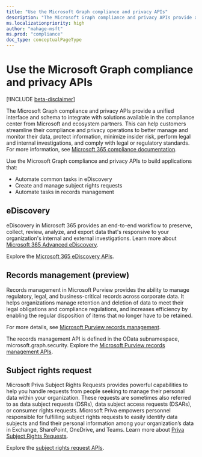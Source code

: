 ```yaml
---
title: "Use the Microsoft Graph compliance and privacy APIs"
description: "The Microsoft Graph compliance and privacy APIs provide a unified interface and schema to integrate with solutions available in the compliance center from Microsoft and ecosystem partners. This can help customers streamline their compliance and privacy operations to better manage and monitor their data, protect information, minimize insider risk, perform legal and internal investigations, and comply with legal or regulatory standards."
ms.localizationpriority: high
author: "mahage-msft"
ms.prod: "compliance"
doc_type: conceptualPageType
---
```


# Use the Microsoft Graph compliance and privacy APIs

[!INCLUDE [beta-disclaimer](../../includes/beta-disclaimer.md)]

The Microsoft Graph compliance and privacy APIs provide a unified interface and schema to integrate with solutions available in the compliance center from Microsoft and ecosystem partners. This can help customers streamline their compliance and privacy operations to better manage and monitor their data, protect information, minimize insider risk, perform legal and internal investigations, and comply with legal or regulatory standards. For more information, see [Microsoft 365 compliance documentation](/microsoft-365/compliance).

Use the Microsoft Graph compliance and privacy APIs to build applications that:

- Automate common tasks in eDiscovery
- Create and manage subject rights requests
- Automate tasks in records management

## eDiscovery

eDiscovery in Microsoft 365 provides an end-to-end workflow to preserve, collect, review, analyze, and export data that's responsive to your organization's internal and external investigations. Learn more about [Microsoft 365 Advanced eDiscovery](/microsoft-365/compliance/overview-ediscovery-20).

Explore the [Microsoft 365 eDiscovery APIs](ediscovery-ediscoveryapioverview.md).

## Records management (preview)

Records management in Microsoft Purview provides the ability to manage regulatory, legal, and business-critical records across corporate data. It helps organizations manage retention and deletion of data to meet their legal obligations and compliance regulations, and increases efficiency by enabling the regular disposition of items that no longer have to be retained.

For more details, see [Microsoft Purview records management](/microsoft-365/compliance/records-management).

The records management API is defined in the OData subnamespace, microsoft.graph.security.
Explore the [Microsoft Purview records management APIs](security-recordsManagement-overview.md).

## Subject rights request

Microsoft Priva Subject Rights Requests provides powerful capabilities to help you handle requests from people seeking to manage their personal data within your organization. These requests are sometimes also referred to as data subject requests (DSRs), data subject access requests (DSARs), or consumer rights requests. Microsoft Priva empowers personnel responsible for fulfilling subject rights requests to easily identify data subjects and find their personal information among your organization’s data in Exchange, SharePoint, OneDrive, and Teams. Learn more about [Priva Subject Rights Requests](/microsoft-365/compliance/privacy-management-subject-rights-requests).

Explore the [subject rights request APIs](subjectrightsrequest-subjectrightsrequestapioverview.md).

<!--
## Labels

??? Labels should be moved from security to here.  They are currently under a node called Information protection.
-->
